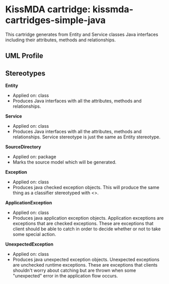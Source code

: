 KissMDA cartridge: kissmda-cartridges-simple-java
=================================================
This cartridge generates from Entity and Service classes Java interfaces including their 
attributes, methods and relationships.

UML Profile
-----------

Stereotypes
-----------

**Entity**
* Applied on: class
* Produces Java interfaces with all the attributes, methods and relationships.

**Service**
* Applied on: class
* Produces Java interfaces with all the attributes, methods and relationships. Service stereotype is just the same as Entity stereotype.

**SourceDirectory**
* Applied on: package
* Marks the source model which will be generated.

**Exception**
* Applied on: class
* Produces java checked exception objects. This will produce the same thing as a classifier stereotyped with <<ApplicationException>>.

**ApplicationException**
* Applied on: class
* Produces java application exception objects. Application exceptions are exceptions that are checked exceptions. These are exceptions that client should be able to catch in order to decide whether or not to take some special action.

**UnexpectedException**
* Applied on: class
* Produces java unexpected exception objects. Unexpected exceptions are unchecked runtime exceptions. These are exceptions that clients shouldn't worry about catching but are thrown when some "unexpected" error in the application flow occurs.
